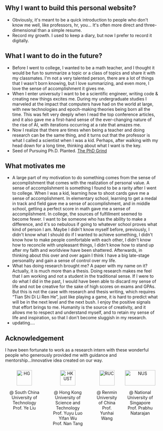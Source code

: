 ## Why I want to build this personal website?

- Obviously, it's meant to be a quick introduction to people who don't know me well, like professors, hr, you... It's often more direct and three-dimensional than a simple resume.
- Record my growth. I used to keep a diary, but now I prefer to record it digitally.
## What I want to do in the future?
- Before I went to college, I wanted to be a math teacher, and I thought it would be fun to summarize a topic or a class of topics and share it with my classmates. I'm not a very talented person, there are a lot of things that I wasn't born knowing, but I love summarizing, and even more, I love the sense of accomplishment it gives me.
- When I enter universuty I want to be a scientific engineer, writing code & creating new things excites me. During my undergraduate studies I marveled at the impact that computers have had on the world at large, with new technologies and epoch-making theories being born all the time. This was felt very deeply when I read the top conference articles, and it also gave me a first-hand sense of the ever-changing nature of the rise of AI, with iterations occurring at a rate that amazes me.
- Now I realize that there are times when being a teacher and doing research can be the same thing, and it turns out that the professor is what I called a scientist when I was a kid. Perhaps, after walking with my head down for a long time, thinking about what I want is the key.
- Seed of Pursuing Ph.D. Planted. [The PhD Grind](https://ebin.pub/the-phd-grind-a-phd-student-memoir-3.html)
## What motivates me
- A large part of my motivation to do something comes from the sense of accomplishment that comes with the realization of personal value. A sense of accomplishment is something I found to be a rarity after I went to college. When I was a kid, learning how to shoot cards gave me a sense of accomplishment. In elementary school, learning to get a medal in track and field gave me a sense of accomplishment, and in middle school, getting a perfect score in math gave me a sense of accomplishment. In college, the sources of fulfillment seemed to become fewer. I want to be someone who has the ability to make a difference, and it's so nebulous if going to whatever school proves what kind of person I am. Maybe I didn't know myself before, previously, I didn't know what I should do if I wanted to achieve something, I didn't know how to make people comfortable with each other, I didn't know how to reconcile with unpleasant things, I didn't know how to stand up after my faith and worldview have been shattered. Afterwards, in thinking about this over and over again I think I have a big late-stage personality and gain a sense of control over my life.
- What has doing research brought me? A paper with my name on it? Actually, it is much more than a thesis. Doing research makes me feel that I am working and not a student in the traditional sense. If I were to do what I did in the past, I would have been able to discard my sense of life and not be creative for the sake of high scores on exams and GPAs. But this is not the case with research and thesis writing, which requires “Tian Shi Di Li Ren He”, just like playing a game, it is hard to predict what will be in the next level and the next bush. I enjoy the positive signals that effort brings to me. Humanity is the source of creativity, and it allows me to respect and understand myself, and to retain my sense of life and inspiration, so that I don't become sluggish in my research.
- updating....
## Acknowledgement

<p>I have been fortunate to work as a research intern with these wonderful people who generously provided me with guidance and mentorship...Innovative idea created on our way.</p>

<div style="display: flex; justify-content: space-around; align-items: flex-start; text-align: center;">
      <div style="margin: 10px;">
    <img src="D:\GitRepo\LutaoYan.github.io\images\hg.png" alt="HG" width="50" height="50">
    <p>@ South China University of Technology<br>Prof. Ye Liu</p>
  </div>
  <div style="margin: 10px;">
    <img src="D:\GitRepo\LutaoYan.github.io\images\hkust.svg" alt="HKUST" width="50" height="50">
    <p>@ Hong Kong University of Science and Technology<br>Prof. Yuyu Luo<br>Yifan Wu<br>Prof. Nan Tang</p>
  </div>
  <div style="margin: 10px;">
    <img src="D:\GitRepo\LutaoYan.github.io\images\ruc.svg" alt="RUC" width="50" height="50">
    <p>@ Renmin University of China<br>Prof. Yunhai Wang</p>
  </div>
      <div style="margin: 10px;">
    <img src="D:\GitRepo\LutaoYan.github.io\images\nus.png" alt="NUS" width="100" height="50
                                                                                          ">
    <p>@ National University of Singapore<br>Prof. Prabhu Natarajan</p>
  </div>
</div>
